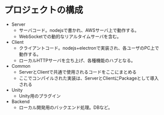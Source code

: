 # プロジェクトの構成
- Server
	- サーバコード。nodejsで書かれ、AWSサーバ上で動作する。
	- WebSocketでの動的なリアルタイムサーバを含む。
- Client
	- クライアントコード。nodejs+electronで実装され、各ユーザのPC上で動作する。
	- ローカルHTTPサーバを立ち上げ、各種機能のハブとなる。
- Common
	- ServerとClientで共通で使用されるコードをここにまとめる
	- ここでコンパイルされた実装は、ServerとClientにPackageとして導入される
- Unity
	- Unity用のプラグイン
- Backend
	- ローカル開発用のバックエンド処理。DBなど。